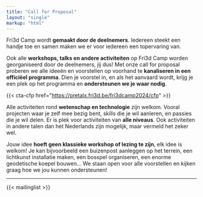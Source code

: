 ```yaml
---
title: "Call for Proposal"
layout: "single"
markup: "html"
---
```


<div class="block--centered">
<p>Fri3d Camp wordt <strong>gemaakt door de deelnemers</strong>. Iedereen steekt een handje toe en samen maken we er voor iedereen een topervaring van.</p>
<p>Ook alle <strong>workshops, talks en andere activiteiten</strong> op Fri3d Camp worden georganiseerd door de deelnemers, jij dus! Met onze call for proposal proberen we alle ideeën en voorstellen op voorhand te <strong>kanaliseren in een officiëel programma</strong>. Dien je voorstel in, en als het aanvaard wordt, krijg je een plek op het programma en <strong>ondersteunen we je waar nodig</strong>.</p>
</div>

{{< cta-cfp href="https://pretalx.fri3d.be/fri3dcamp2024/cfp" >}}

<div class="block--centered">
<p>Alle activiteiten rond <strong>wetenschap en technologie</strong> zijn welkom. Vooral projecten waar je zelf mee bezig bent, skills die je wil aanleren, en passies die je wil delen. Er is plek voor activiteiten van <strong>alle niveaus</strong>. Ook activiteiten in andere talen dan het Nederlands zijn mogelijk, maar vermeld het zeker wel.</p>
<p>Jouw idee <strong>hoeft geen klassieke workshop of lezing te zijn</strong>, elk idee is welkom! Je kan bijvoorbeeld een buizenpost aanleggen op het terrein, een lichtkunst installatie maken, een bosspel organiseren, een enorme geodetische koepel bouwen...  We staan open voor alle voorstellen en kijken graag hoe we jou kunnen ondersteunen!</p>
</div>

<hr class="gridrule" />

<div class="block--centered">
{{< mailinglist >}}
</div>
